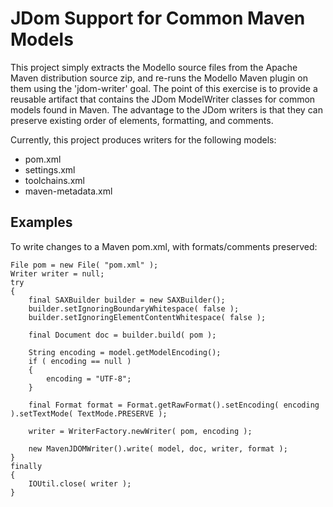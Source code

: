 JDom Support for Common Maven Models
====================================

This project simply extracts the Modello source files from the Apache Maven distribution source zip, and re-runs the Modello Maven plugin on them using the 'jdom-writer' goal. The point of this exercise is to provide a reusable artifact that contains the JDom ModelWriter classes for common models found in Maven. The advantage to the JDom writers is that they can preserve existing order of elements, formatting, and comments.

Currently, this project produces writers for the following models:

- pom.xml
- settings.xml
- toolchains.xml
- maven-metadata.xml

Examples
--------

To write changes to a Maven pom.xml, with formats/comments preserved:

    File pom = new File( "pom.xml" );
    Writer writer = null;
    try
    {
        final SAXBuilder builder = new SAXBuilder();
        builder.setIgnoringBoundaryWhitespace( false );
        builder.setIgnoringElementContentWhitespace( false );
    
        final Document doc = builder.build( pom );
    
        String encoding = model.getModelEncoding();
        if ( encoding == null )
        {
            encoding = "UTF-8";
        }
    
        final Format format = Format.getRawFormat().setEncoding( encoding ).setTextMode( TextMode.PRESERVE );
    
        writer = WriterFactory.newWriter( pom, encoding );
    
        new MavenJDOMWriter().write( model, doc, writer, format );
    }
    finally
    {
        IOUtil.close( writer );
    }

